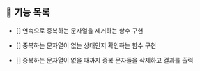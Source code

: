 ## 🚀 기능 목록

- [] 연속으로 중복하는 문자열을 제거하는 함수 구현

- [] 중복하는 문자열이 없는 상태인지 확인하는 함수 구현

- [] 중복하는 문자열이 없을 때까지 중복 문자들을 삭제하고 결과를 출력